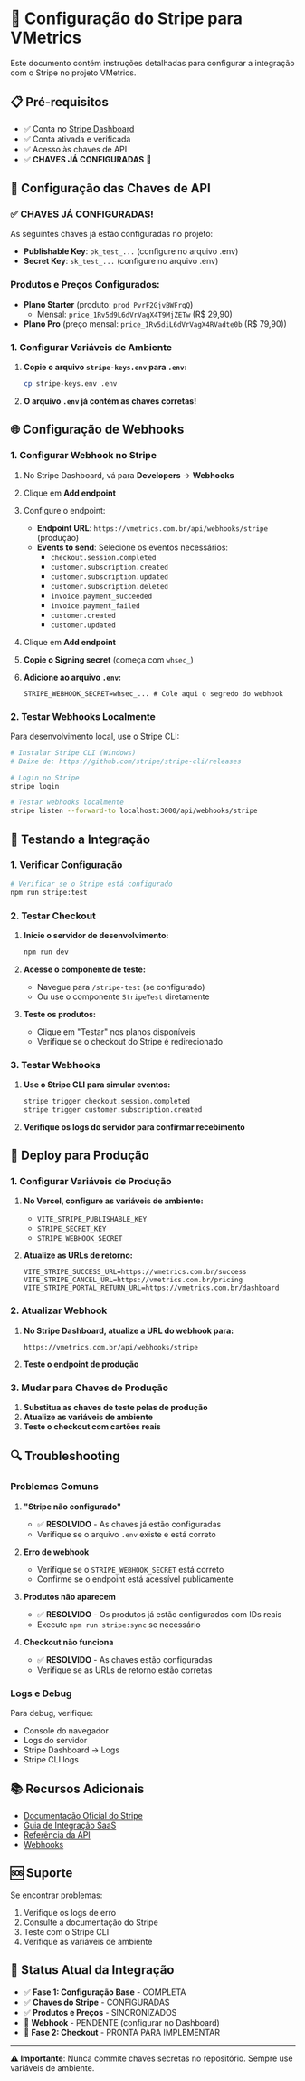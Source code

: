 # 🚀 Configuração do Stripe para VMetrics

Este documento contém instruções detalhadas para configurar a integração com o Stripe no projeto VMetrics.

## 📋 Pré-requisitos

- ✅ Conta no [Stripe Dashboard](https://dashboard.stripe.com/register)
- ✅ Conta ativada e verificada
- ✅ Acesso às chaves de API
- ✅ **CHAVES JÁ CONFIGURADAS** 🎉

## 🔑 Configuração das Chaves de API

### ✅ **CHAVES JÁ CONFIGURADAS!**

As seguintes chaves já estão configuradas no projeto:

- **Publishable Key**: `pk_test_...` (configure no arquivo .env)
- **Secret Key**: `sk_test_...` (configure no arquivo .env)

### **Produtos e Preços Configurados:**

- **Plano Starter** (produto: `prod_PvrF2GjvBWFrqQ`)
  - Mensal: `price_1Rv5d9L6dVrVagX4T9MjZETw` (R$ 29,90)
- **Plano Pro** (preço mensal: `price_1Rv5diL6dVrVagX4RVadte0b` (R$ 79,90))

### **1. Configurar Variáveis de Ambiente**

1. **Copie o arquivo `stripe-keys.env` para `.env`:**
   ```bash
   cp stripe-keys.env .env
   ```

2. **O arquivo `.env` já contém as chaves corretas!**

## 🌐 Configuração de Webhooks

### **1. Configurar Webhook no Stripe**

1. No Stripe Dashboard, vá para **Developers** → **Webhooks**
2. Clique em **Add endpoint**
3. Configure o endpoint:
   - **Endpoint URL**: `https://vmetrics.com.br/api/webhooks/stripe` (produção)
   - **Events to send**: Selecione os eventos necessários:
     - `checkout.session.completed`
     - `customer.subscription.created`
     - `customer.subscription.updated`
     - `customer.subscription.deleted`
     - `invoice.payment_succeeded`
     - `invoice.payment_failed`
     - `customer.created`
     - `customer.updated`

4. Clique em **Add endpoint**
5. **Copie o Signing secret** (começa com `whsec_`)
6. **Adicione ao arquivo `.env`:**
   ```env
   STRIPE_WEBHOOK_SECRET=whsec_... # Cole aqui o segredo do webhook
   ```

### **2. Testar Webhooks Localmente**

Para desenvolvimento local, use o Stripe CLI:

```bash
# Instalar Stripe CLI (Windows)
# Baixe de: https://github.com/stripe/stripe-cli/releases

# Login no Stripe
stripe login

# Testar webhooks localmente
stripe listen --forward-to localhost:3000/api/webhooks/stripe
```

## 🧪 Testando a Integração

### **1. Verificar Configuração**

```bash
# Verificar se o Stripe está configurado
npm run stripe:test
```

### **2. Testar Checkout**

1. **Inicie o servidor de desenvolvimento:**
   ```bash
   npm run dev
   ```

2. **Acesse o componente de teste:**
   - Navegue para `/stripe-test` (se configurado)
   - Ou use o componente `StripeTest` diretamente

3. **Teste os produtos:**
   - Clique em "Testar" nos planos disponíveis
   - Verifique se o checkout do Stripe é redirecionado

### **3. Testar Webhooks**

1. **Use o Stripe CLI para simular eventos:**
   ```bash
   stripe trigger checkout.session.completed
   stripe trigger customer.subscription.created
   ```

2. **Verifique os logs do servidor para confirmar recebimento**

## 🚀 Deploy para Produção

### **1. Configurar Variáveis de Produção**

1. **No Vercel, configure as variáveis de ambiente:**
   - `VITE_STRIPE_PUBLISHABLE_KEY`
   - `STRIPE_SECRET_KEY`
   - `STRIPE_WEBHOOK_SECRET`

2. **Atualize as URLs de retorno:**
   ```env
   VITE_STRIPE_SUCCESS_URL=https://vmetrics.com.br/success
   VITE_STRIPE_CANCEL_URL=https://vmetrics.com.br/pricing
   VITE_STRIPE_PORTAL_RETURN_URL=https://vmetrics.com.br/dashboard
   ```

### **2. Atualizar Webhook**

1. **No Stripe Dashboard, atualize a URL do webhook para:**
   ```
   https://vmetrics.com.br/api/webhooks/stripe
   ```

2. **Teste o endpoint de produção**

### **3. Mudar para Chaves de Produção**

1. **Substitua as chaves de teste pelas de produção**
2. **Atualize as variáveis de ambiente**
3. **Teste o checkout com cartões reais**

## 🔍 Troubleshooting

### **Problemas Comuns**

1. **"Stripe não configurado"**
   - ✅ **RESOLVIDO** - As chaves já estão configuradas
   - Verifique se o arquivo `.env` existe e está correto

2. **Erro de webhook**
   - Verifique se o `STRIPE_WEBHOOK_SECRET` está correto
   - Confirme se o endpoint está acessível publicamente

3. **Produtos não aparecem**
   - ✅ **RESOLVIDO** - Os produtos já estão configurados com IDs reais
   - Execute `npm run stripe:sync` se necessário

4. **Checkout não funciona**
   - ✅ **RESOLVIDO** - As chaves estão configuradas
   - Verifique se as URLs de retorno estão corretas

### **Logs e Debug**

Para debug, verifique:
- Console do navegador
- Logs do servidor
- Stripe Dashboard → Logs
- Stripe CLI logs

## 📚 Recursos Adicionais

- [Documentação Oficial do Stripe](https://docs.stripe.com/)
- [Guia de Integração SaaS](https://docs.stripe.com/saas)
- [Referência da API](https://docs.stripe.com/api)
- [Webhooks](https://docs.stripe.com/webhooks)

## 🆘 Suporte

Se encontrar problemas:
1. Verifique os logs de erro
2. Consulte a documentação do Stripe
3. Teste com o Stripe CLI
4. Verifique as variáveis de ambiente

## 🎯 **Status Atual da Integração**

- ✅ **Fase 1: Configuração Base** - COMPLETA
- ✅ **Chaves do Stripe** - CONFIGURADAS
- ✅ **Produtos e Preços** - SINCRONIZADOS
- 🔄 **Webhook** - PENDENTE (configurar no Dashboard)
- 🚀 **Fase 2: Checkout** - PRONTA PARA IMPLEMENTAR

---

**⚠️ Importante**: Nunca commite chaves secretas no repositório. Sempre use variáveis de ambiente.
